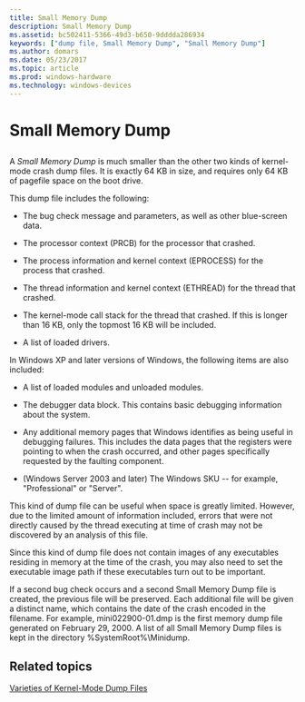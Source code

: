 ```yaml
---
title: Small Memory Dump
description: Small Memory Dump
ms.assetid: bc502411-5366-49d3-b650-9dddda286934
keywords: ["dump file, Small Memory Dump", "Small Memory Dump"]
ms.author: domars
ms.date: 05/23/2017
ms.topic: article
ms.prod: windows-hardware
ms.technology: windows-devices
---
```


# Small Memory Dump


## <span id="ddk_small_memory_dump_dbg"></span><span id="DDK_SMALL_MEMORY_DUMP_DBG"></span>


A *Small Memory Dump* is much smaller than the other two kinds of kernel-mode crash dump files. It is exactly 64 KB in size, and requires only 64 KB of pagefile space on the boot drive.

This dump file includes the following:

-   The bug check message and parameters, as well as other blue-screen data.

-   The processor context (PRCB) for the processor that crashed.

-   The process information and kernel context (EPROCESS) for the process that crashed.

-   The thread information and kernel context (ETHREAD) for the thread that crashed.

-   The kernel-mode call stack for the thread that crashed. If this is longer than 16 KB, only the topmost 16 KB will be included.

-   A list of loaded drivers.

In Windows XP and later versions of Windows, the following items are also included:

-   A list of loaded modules and unloaded modules.

-   The debugger data block. This contains basic debugging information about the system.

-   Any additional memory pages that Windows identifies as being useful in debugging failures. This includes the data pages that the registers were pointing to when the crash occurred, and other pages specifically requested by the faulting component.

-   (Windows Server 2003 and later) The Windows SKU -- for example, "Professional" or "Server".

This kind of dump file can be useful when space is greatly limited. However, due to the limited amount of information included, errors that were not directly caused by the thread executing at time of crash may not be discovered by an analysis of this file.

Since this kind of dump file does not contain images of any executables residing in memory at the time of the crash, you may also need to set the executable image path if these executables turn out to be important.

If a second bug check occurs and a second Small Memory Dump file is created, the previous file will be preserved. Each additional file will be given a distinct name, which contains the date of the crash encoded in the filename. For example, mini022900-01.dmp is the first memory dump file generated on February 29, 2000. A list of all Small Memory Dump files is kept in the directory %SystemRoot%\\Minidump.

## <span id="related_topics"></span>Related topics


[Varieties of Kernel-Mode Dump Files](varieties-of-kernel-mode-dump-files.md)

 

 






